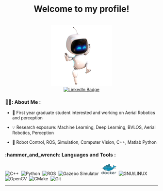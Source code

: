 <div id="header" align="center">
  
  <h1>
  Welcome to my profile!
  </h1>
<img src="https://komarev.com/ghpvc/?username=SurafelTesfaye&style=flat-square&color=blue" alt=""/> <br>
  <img src="giphy.gif " width="200"/>

<div id="badges">
  <a href="https://www.linkedin.com/in/surafeltesfaye21/"> 
    <img src="https://img.shields.io/badge/LinkedIn-blue?style=for-the-badge&logo=linkedin&logoColor=white" alt="LinkedIn Badge"/>
  </a>

 </div>
<!-- <img src="https://media.giphy.com/media/hqU2KkjW5bE2v2Z7Q2/giphy.gif" width="200"/> -->
</div>


### 👩‍💻: About Me :
- :telescope: First year graduate student interested and working on Aerial Robotics and perception

- :bulb: Research exposure: Machine Learning, Deep Learning, BVLOS, Aerial Robotics, Perception

- :scroll: Robot Control, ROS, Simulation, Computer Vision, C++, Matlab Python
<!-- :mailbox:How to reach me: [![Linkedin Badge](https://img.shields.io/badge/-AnveshSom-blue?style=flat&logo=Linkedin&logoColor=white)](your-linkedin-url) -->

<!-- | :bell: | Don't forget to reach out to me :mailbox: for mutual growth if our interests align :-) |
| :-------: | :-------------------------------------------------------------------------------------------------------- |
 -->

<div id="header" align="left">
  <h3>
  :hammer_and_wrench: Languages and Tools :
</h3>
  </div>

<div>
  <img src="https://upload.wikimedia.org/wikipedia/commons/1/18/ISO_C%2B%2B_Logo.svg" title="C++" alt="C++" width="40" height="40"/>&nbsp;
  <img src="https://upload.wikimedia.org/wikipedia/commons/c/c3/Python-logo-notext.svg" title="Python" alt="Python" width="40" height="40"/>&nbsp;
  <img src="https://upload.wikimedia.org/wikipedia/commons/b/bb/Ros_logo.svg" title="ROS" alt="ROS" width="140" height="40"/>&nbsp;
  <img src="https://upload.wikimedia.org/wikipedia/commons/1/13/Gazebo_logo.svg" title="Gazebo Simulator" alt="Gazebo Simulator" width="170" height="40"/>&nbsp;
  <img src="https://github.com/devicons/devicon/blob/master/icons/docker/docker-original-wordmark.svg" title="Docker" alt="Docker" width="50" height="40"/>&nbsp;
  <img src="https://upload.wikimedia.org/wikipedia/commons/a/ab/Linux_Logo_in_Linux_Libertine_Font.svg" title="GNU/LINUX" alt="GNU/LINUX" width="40"/>&nbsp;
  <img src="https://upload.wikimedia.org/wikipedia/commons/3/32/OpenCV_Logo_with_text_svg_version.svg" title="OpenCV" alt="OpenCV" width="40"/>&nbsp;
  <img src="https://upload.wikimedia.org/wikipedia/commons/1/13/Cmake.svg" title="CMake" alt="CMake" width="40"/>&nbsp;
  <img src="https://upload.wikimedia.org/wikipedia/commons/e/e0/Git-logo.svg" title="git" alt="Git" width="90"/>&nbsp;

</div>


--- 

